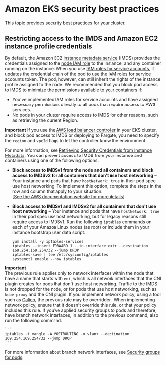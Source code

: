 # Amazon EKS security best practices<a name="best-practices-security"></a>

This topic provides security best practices for your cluster\.

## Restricting access to the IMDS and Amazon EC2 instance profile credentials<a name="restrict-ec2-credential-access"></a>

By default, the Amazon EC2 [instance metadata service](https://docs.aws.amazon.com/AWSEC2/latest/UserGuide/ec2-instance-metadata.html) \(IMDS\) provides the credentials assigned to the [node IAM role](create-node-role.md) to the instance, and any container running on the instance\. When you use [IAM roles for service accounts](iam-roles-for-service-accounts.md), it updates the credential chain of the pod to use the IAM roles for service accounts token\. The pod, however, can still inherit the rights of the instance profile assigned to the node\. We recommended that you block pod access to IMDS to minimize the permissions available to your containers if:
+ You’ve implemented IAM roles for service accounts and have assigned necessary permissions directly to all pods that require access to AWS services\.
+ No pods in your cluster require access to IMDS for other reasons, such as retrieving the current Region\. 

**Important**
If you use the [AWS load balancer controller](alb-ingress.md) in your EKS cluster, and block pod access to IMDS or deploying to Fargate, you need to specify the `region` and `vpcId` flags to let the controller know the environment\.

For more information, see [Retrieving Security Credentials from Instance Metadata](https://docs.aws.amazon.com/AWSEC2/latest/UserGuide/iam-roles-for-amazon-ec2.html#instance-metadata-security-credentials)\. You can prevent access to IMDS from your instance and containers using one of the following options\.
+ **Block access to IMDSv1 from the node and all containers and block access to IMDSv2 for all containers that don't use host networking** – Your instance and pods that have `hostNetwork: true` in their pod spec use host networking\. To implement this option, complete the steps in the row and column that apply to your situation\.    
[\[See the AWS documentation website for more details\]](http://docs.aws.amazon.com/eks/latest/userguide/best-practices-security.html)
+ **Block access to IMDSv1 and IMDSv2 for all containers that don't use host networking** – Your instance and pods that have `hostNetwork: true` in their pod spec use host networking, but for legacy reasons still require access to IMDSv1\. Run the following `iptables` commands on each of your Amazon Linux nodes \(as root\) or include them in your instance bootstrap user data script\.

  ```
  yum install -y iptables-services
  iptables --insert FORWARD 1 --in-interface eni+ --destination 169.254.169.254/32 --jump DROP
  iptables-save | tee /etc/sysconfig/iptables 
  systemctl enable --now iptables
  ```
**Important**  
The previous rule applies only to network interfaces within the node that have a name that starts with `eni`, which is all network interfaces that the CNI plugin creates for pods that don't use host networking\. Traffic to the IMDS is not dropped for the node, or for pods that use host networking, such as `kube-proxy` and the CNI plugin\. 
If you implement network policy, using a tool such as [Calico](calico.md), the previous rule may be overridden\. When implementing network policy, ensure that it doesn't override this rule, or that your policy includes this rule\.
If you've applied security groups to pods and therefore, have branch network interfaces, in addition to the previous command, also run the following command\.  

    ```
    iptables -t mangle -A POSTROUTING -o vlan+ --destination 169.254.169.254/32 --jump DROP
    ```
For more information about branch network interfaces, see [Security groups for pods](security-groups-for-pods.md)\.
